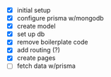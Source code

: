 - [x] initial setup
- [x] configure prisma w/mongodb
- [x] create model
- [x] set up db
- [x] remove boilerplate code
- [x] add routing (?)
- [x] create pages
- [ ] fetch data w/prisma

